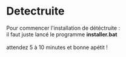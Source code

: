 # Detectruite<br>
Pour commencer l'installation de détéctruite : <br>
il faut juste lancé le programme <strong>installer.bat</strong> <br>
<br>
attendez 5 à 10 minutes et bonne apétit !
